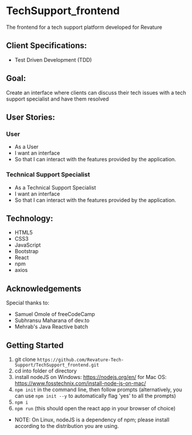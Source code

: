 # TechSupport_frontend
The frontend for a tech support platform developed for Revature


## Client Specifications:
- Test Driven Development (TDD)


## Goal:
Create an interface where clients can discuss their tech issues with a tech support specialist and have them resolved


## User Stories:
### User
- As a User
- I want an interface
- So that I can interact with the features provided by the application.

### Technical Support Specialist
- As a Technical Support Specialist
- I want an interface
- So that I can interact with the features provided by the application.


## Technology:
- HTML5
- CSS3
- JavaScript
- Bootstrap
- React 
- npm
- axios


## Acknowledgements
Special thanks to:
- Samuel Omole of freeCodeCamp
- Subhransu Maharana of dev.to
- Mehrab's Java Reactive batch


## Getting Started
1) git clone ```https://github.com/Revature-Tech-Support/TechSupport_frontend.git```
2) cd into folder of directory
3) install nodeJS on Windows: https://nodejs.org/en/
    for Mac OS: https://www.fosstechnix.com/install-node-js-on-mac/
4) ```npm init``` in the command line, then follow prompts (alternatively, you can use ```npm init --y``` to automatically flag 'yes' to all the prompts)
5) ```npm i``` 
6) ```npm run``` (this should open the react app in your browser of choice)
* NOTE: On Linux, nodeJS is a dependency of npm; please install according to the distribution you are using.
